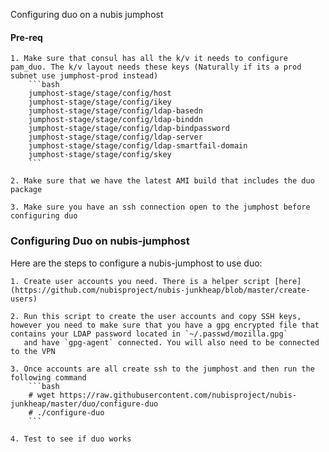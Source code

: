 Configuring duo on a nubis jumphost

#### Pre-req
    1. Make sure that consul has all the k/v it needs to configure pam_duo. The k/v layout needs these keys (Naturally if its a prod subnet use jumphost-prod instead)
        ```bash
        jumphost-stage/stage/config/host
        jumphost-stage/stage/config/ikey
        jumphost-stage/stage/config/ldap-basedn
        jumphost-stage/stage/config/ldap-binddn
        jumphost-stage/stage/config/ldap-bindpassword
        jumphost-stage/stage/config/ldap-server
        jumphost-stage/stage/config/ldap-smartfail-domain
        jumphost-stage/stage/config/skey
        ```

    2. Make sure that we have the latest AMI build that includes the duo package

    3. Make sure you have an ssh connection open to the jumphost before configuring duo

### Configuring Duo on nubis-jumphost
Here are the steps to configure a nubis-jumphost to use duo:

    1. Create user accounts you need. There is a helper script [here](https://github.com/nubisproject/nubis-junkheap/blob/master/create-users)

    2. Run this script to create the user accounts and copy SSH keys, however you need to make sure that you have a gpg encrypted file that contains your LDAP password located in `~/.passwd/mozilla.gpg`
       and have `gpg-agent` connected. You will also need to be connected to the VPN

    3. Once accounts are all create ssh to the jumphost and then run the following command
        ```bash
        # wget https://raw.githubusercontent.com/nubisproject/nubis-junkheap/master/duo/configure-duo
        # ./configure-duo
        ```

    4. Test to see if duo works
